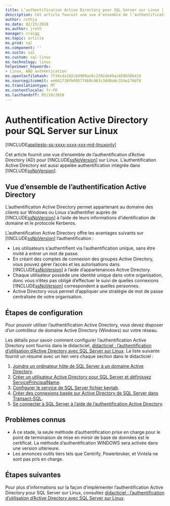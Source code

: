 ```yaml
---
title: L’authentification Active Directory pour SQL Server sur Linux | Documents Microsoft
description: Cet article fournit une vue d’ensemble de l’authentification Active Directory pour SQL Server sur Linux.
author: rothja
ms.date: 02/23/2018
ms.author: jroth
manager: craigg
ms.topic: article
ms.prod: sql
ms.component: ''
ms.suite: sql
ms.custom: sql-linux
ms.technology: linux
helpviewer_keywords:
- Linux, AAD authentication
ms.openlocfilehash: 7f34cda192cbd909ac6c2392ab49acb58038b416
ms.sourcegitcommit: ee661730fb695774b9c483c3dd0a6c314e17ddf8
ms.translationtype: MT
ms.contentlocale: fr-FR
ms.lasthandoff: 05/19/2018
---
```

# <a name="active-directory-authentication-for-sql-server-on-linux"></a>Authentification Active Directory pour SQL Server sur Linux

[!INCLUDE[appliesto-ss-xxxx-xxxx-xxx-md-linuxonly](../includes/appliesto-ss-xxxx-xxxx-xxx-md-linuxonly.md)]

Cet article fournit une vue d’ensemble de l’authentification d’Active Directory (AD) pour [!INCLUDE[ssNoVersion](../includes/ssnoversion-md.md)] sur Linux. L’authentification Active Directory est aussi appelée authentification intégrée dans [!INCLUDE[ssNoVersion](../includes/ssnoversion-md.md)]. 

## <a name="ad-authentication-overview"></a>Vue d’ensemble de l’authentification Active Directory

L’authentification Active Directory permet appartenant au domaine des clients sur Windows ou Linux s’authentifier auprès de [!INCLUDE[ssNoVersion](../includes/ssnoversion-md.md)] à l’aide de leurs informations d’identification de domaine et le protocole Kerberos.

L’authentification Active Directory offre les avantages suivants sur [!INCLUDE[ssNoVersion](../includes/ssnoversion-md.md)] l’authentification :

- Les utilisateurs s’authentifient via l’authentification unique, sans être invité à entrer un mot de passe.   
- En créant des comptes de connexion des groupes Active Directory, vous pouvez gérer l’accès et les autorisations dans [!INCLUDE[ssNoVersion](../includes/ssnoversion-md.md)] à l’aide d’appartenances Active Directory.  
- Chaque utilisateur possède une identité unique dans votre organisation, donc vous n’êtes pas obligé d’effectuer le suivi de quelles connexions [!INCLUDE[ssNoVersion](../includes/ssnoversion-md.md)] correspondent à quelles personnes.   
- Active Directory vous permet d’appliquer une stratégie de mot de passe centralisée de votre organisation.   

## <a name="configuration-steps"></a>Étapes de configuration

Pour pouvoir utiliser l’authentification Active Directory, vous devez disposer d’un contrôleur de domaine Active Directory (Windows) sur votre réseau.

Les détails pour savoir comment configurer l’authentification Active Directory sont fournis dans le didacticiel, [didacticiel : l’authentification d’utilisation d’Active Directory avec SQL Server sur Linux](sql-server-linux-active-directory-authentication.md). La liste suivante fournit un résumé avec un lien vers chaque section dans le didacticiel :

1. [Joindre un ordinateur hôte de SQL Server à un domaine Active Directory](sql-server-linux-active-directory-authentication.md#join).
1. [Créer un utilisateur Active Directory pour SQL Server et définissez ServicePrincipalName](sql-server-linux-active-directory-authentication.md#createuser).
1. [Configurer le service de SQL Server fichier keytab](sql-server-linux-active-directory-authentication.md#configurekeytab).
1. [Créer des connexions basée sur Active Directory de SQL Server dans Transact-SQL](sql-server-linux-active-directory-authentication.md#createsqllogins).
1. [Se connecter à SQL Server à l’aide de l’authentification Active Directory](sql-server-linux-active-directory-authentication.md#connect).

## <a name="known-issues"></a>Problèmes connus

- À ce stade, la seule méthode d’authentification prise en charge pour le point de terminaison de mise en miroir de base de données est le certificat. La méthode d’authentification WINDOWS sera activée dans une version ultérieure.
- Les annonces outils tiers tels que Centrify, Powerbroker, et Vintela ne sont pas pris en charge.

## <a name="next-steps"></a>Étapes suivantes

Pour plus d’informations sur la façon d’implémenter l’authentification Active Directory pour SQL Server sur Linux, consultez [didacticiel : l’authentification d’utilisation d’Active Directory avec SQL Server sur Linux](sql-server-linux-active-directory-authentication.md).
